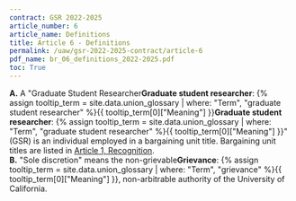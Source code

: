 ```yaml
---
contract: GSR 2022-2025
article_number: 6
article_name: Definitions
title: Article 6 - Definitions
permalink: /uaw/gsr-2022-2025-contract/article-6
pdf_name: br_06_definitions_2022-2025.pdf
toc: True
---
```



<div class="lvl1"><b>A.</b> A "<span class="tooltip"><span class="tooltip">Graduate Student Researcher<span class="tooltip-text"><b>Graduate student researcher</b>: {% assign tooltip_term = site.data.union_glossary | where: "Term", "graduate student researcher" %}{{ tooltip_term[0]["Meaning"] }}</span></span><span class="tooltip-text"><b>Graduate student researcher</b>: {% assign tooltip_term = site.data.union_glossary | where: "Term", "graduate student researcher" %}{{ tooltip_term[0]["Meaning"] }}</span></span>" (GSR) is an individual employed in a bargaining unit title. Bargaining unit titles are listed in <a href="/uaw/gsr-2022-2025-contract/article-1">Article 1, Recognition</a>.</div>
<div class="lvl1"><b>B.</b> "Sole discretion" means the non-<span class="tooltip">grievable<span class="tooltip-text"><b>Grievance</b>: {% assign tooltip_term = site.data.union_glossary | where: "Term", "grievance" %}{{ tooltip_term[0]["Meaning"] }}</span></span>, non-arbitrable authority of the University of California.
</div>
